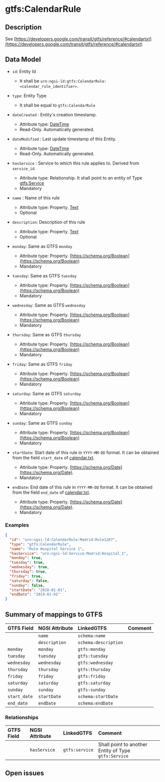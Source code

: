 # gtfs:CalendarRule

## Description

See [https://developers.google.com/transit/gtfs/reference/#calendartxt](https://developers.google.com/transit/gtfs/reference/#calendartxt)

## Data Model

+ `id`: Entity Id
    + It shall be `urn:ngsi-ld:gtfs:CalendarRule:<calendar_rule_identifier>`. 

+ `type`: Entity Type 
    + It shall be equal to `gtfs:CalendarRule`
  
+ `dateCreated` : Entity's creation timestamp.
    + Attribute type: [DateTime](https://schema.org/DateTime)
    + Read-Only. Automatically generated. 
 
+ `dateModified` : Last update timestamp of this Entity.
    + Attribute type: [DateTime](https://schema.org/DateTime)
    + Read-Only. Automatically generated.
  
+ `hasService` : Service to which this rule applies to. Derived from `service_id`.
    + Attribute type: Relationship. It shall point to an entity of Type [gtfs:Service](../../Service/doc/spec.md)
    + Mandatory
  
+ `name` : Name of this rule
    + Attribute type: Property. [Text](https://schema.org/Text)
    + Optional

+ `description`: Description of this rule
    + Attribute type: Property. [Text](https://schema.org/Text)
    + Optional
  
+ `monday`: Same as GTFS `monday`
    + Attribute type: Property. [https://schema.org/Boolean](https://schema.org/Boolean)
    + Mandatory

+ `tuesday`: Same as GTFS `tuesday`
    + Attribute type: Property. [https://schema.org/Boolean](https://schema.org/Boolean)
    + Mandatory

+ `wednesday`: Same as GTFS `wednesday`
    + Attribute type: Property. [https://schema.org/Boolean](https://schema.org/Boolean)
    + Mandatory

+ `thursday`: Same as GTFS `thursday`
    + Attribute type: Property. [https://schema.org/Boolean](https://schema.org/Boolean)
    + Mandatory

+ `friday`: Same as GTFS `friday`
    + Attribute type: Property. [https://schema.org/Boolean](https://schema.org/Boolean)
    + Mandatory

+ `saturday`: Same as GTFS `saturday`
    + Attribute type: Property. [https://schema.org/Boolean](https://schema.org/Boolean)
    + Mandatory

+ `sunday`: Same as GTFS `sunday`
    + Attribute type: Property. [https://schema.org/Boolean](https://schema.org/Boolean)
    + Mandatory
  
+ `startDate`: Start date of this rule in `YYYY-MM-DD` format.
It can be obtained from the field `start_date` of [calendar.txt](https://developers.google.com/transit/gtfs/reference/#calendartxt).
    + Attribute type: Property. [https://schema.org/Date](https://schema.org/Date). 
    + Mandatory
  
+ `endDate`: End date of this rule in `YYYY-MM-DD` format.
It can be obtained from the field `end_date` of [calendar.txt](https://developers.google.com/transit/gtfs/reference/#calendartxt).
    + Attribute type: Property. [https://schema.org/Date](https://schema.org/Date). 
    + Mandatory
  

### Examples

```json
{
  "id": "urn:ngsi-ld:CalendarRule:Madrid:Rule1267",
  "type": "gtfs:CalendarRule",
  "name": "Rule Hospital Service 1",
  "hasService": "urn:ngsi-ld:Service:Madrid:Hospital_1",
  "monday": true,
  "tuesday": true,
  "wednesday": true,
  "thursday": true,
  "friday": true,
  "saturday": false,
  "sunday": false,
  "startDate": "2018-01-01",
  "endDate": "2019-01-01"
}
```

## Summary of mappings to GTFS

| GTFS Field                | NGSI Attribute          | LinkedGTFS                  | Comment                                                    |
|:--------------------------|:------------------------|:--------------------------- |:-----------------------------------------------------------|
|                           | `name`                  | `schema:name`               |                                                            |
|                           | `description`           | `schema:description`        |                                                            |
| `monday`                  | `monday`                | `gtfs:monday`               |                                                            |
| `tuesday`                 | `tuesday`               | `gtfs:tuesday`              |                                                            |
| `wednesday`               | `wednesday`             | `gtfs:wednesday`            |                                                            |
| `thursday`                | `thursday`              | `gtfs:thursday`             |                                                            |
| `friday`                  | `friday`                | `gtfs:friday`               |                                                            |
| `saturday`                | `saturday`              | `gtfs:saturday`             |                                                            |
| `sunday`                  | `sunday`                | `gtfs:sunday`               |                                                            |
| `start_date`              | `startDate`             | `schema:startDate`          |                                                            |
| `end_date`                | `endDate`               | `schema:endDate`            |                                                            |
                              


### Relationships

| GTFS Field              | NGSI Attribute        | LinkedGTFS           | Comment                                                |
|:----------------------- |:----------------------|:-------------------- |:-------------------------------------------------------|
|                         | `hasService`          | `gtfs:service`        | Shall point to another Entity of Type `gtfs:Service`  |

## Open issues
